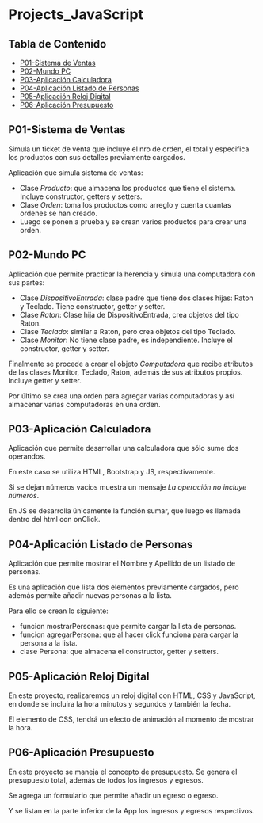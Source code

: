 # Projects_JavaScript

## Tabla de Contenido

* [P01-Sistema de Ventas](#sistemaventas)
* [P02-Mundo PC](#mundoPC)
* [P03-Aplicación Calculadora](#appCalculadora)
* [P04-Aplicación Listado de Personas](#appPersonas)
* [P05-Aplicación Reloj Digital](#appReloj)
* [P06-Aplicación Presupuesto](#appPresupuesto)

## P01-Sistema de Ventas

Simula un ticket de venta que incluye el nro de orden, el total y especifica los productos con sus detalles previamente cargados.

Aplicación que simula sistema de ventas:
* Clase _Producto_: que almacena los productos que tiene el sistema. Incluye constructor, getters y setters.
* Clase _Orden_: toma los productos como arreglo y cuenta cuantas ordenes se han creado.
* Luego se ponen a prueba y se crean varios productos para crear una orden.

## P02-Mundo PC

Aplicación que permite practicar la herencia y simula una computadora con sus partes:
* Clase _DispositivoEntrada_: clase padre que tiene dos clases hijas: Raton y Teclado. Tiene constructor, getter y setter.
* Clase _Raton_: Clase hija de DispositivoEntrada, crea objetos del tipo Raton.
* Clase _Teclado_: similar a Raton, pero crea objetos del tipo Teclado.
* Clase _Monitor_: No tiene clase padre, es independiente. Incluye el constructor, getter y setter.

Finalmente se procede a crear el objeto _Computadora_ que recibe atributos de las clases Monitor, Teclado, Raton, además de sus atributos propios. Incluye getter y setter.

Por último se crea una orden para agregar varias computadoras y así almacenar varias computadoras en una orden.

## P03-Aplicación Calculadora

Aplicación que permite desarrollar una calculadora que sólo sume dos operandos.

En este caso se utiliza HTML, Bootstrap y JS, respectivamente.

Si se dejan números vacíos muestra un mensaje _La operación no incluye números_.

En JS se desarrolla únicamente la función sumar, que luego es llamada dentro del html con onClick.

## P04-Aplicación Listado de Personas

Aplicación que permite mostrar el Nombre y Apellido de un listado de personas.

Es una aplicación que lista dos elementos previamente cargados, pero además permite añadir nuevas personas a la lista.

Para ello se crean lo siguiente:
* funcion mostrarPersonas: que permite cargar la lista de personas.
* funcion agregarPersona: que al hacer click funciona para cargar la persona a la lista.
* clase Persona: que almacena el constructor, getter y setters.

## P05-Aplicación Reloj Digital

En este proyecto, realizaremos un reloj digital con HTML, CSS y JavaScript, en donde se incluira la hora minutos y segundos y también la fecha. 

El elemento de CSS, tendrá un efecto de animación al momento de mostrar la hora.

## P06-Aplicación Presupuesto

En este proyecto se maneja el concepto de presupuesto. Se genera el presupuesto total, además de todos los ingresos y egresos.

Se agrega un formulario que permite añadir un egreso o egreso.

Y se listan en la parte inferior de la App los ingresos y egresos respectivos.

